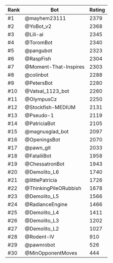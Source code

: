 Rank|Bot|Rating
---|---|---
#1|@mayhem23111|2379
#2|@YoBot_v2|2368
#3|@Lili-ai|2345
#4|@ToromBot|2340
#5|@pangubot|2323
#6|@RaspFish|2304
#7|@Moment-That-Inspires|2303
#8|@colinbot|2288
#9|@PetersBot|2280
#10|@Vatsal_1123_bot|2260
#11|@OlympusCz|2250
#12|@Stockfish-MEDIUM|2131
#13|@Pseudo-1|2119
#14|@PatriciaBot|2105
#15|@magnusglad_bot|2097
#16|@OpeningsBot|2070
#17|@pawn_git|2033
#18|@FataliiBot|1958
#19|@ChessatronBot|1943
#20|@Demolito_L6|1740
#21|@littlePatricia|1726
#22|@ThinkingPileORubbish|1678
#23|@Demolito_L5|1566
#24|@RadianceEngine|1466
#25|@Demolito_L4|1411
#26|@Demolito_L3|1202
#27|@Demolito_L2|1027
#28|@Rodent-IV|910
#29|@pawnrobot|526
#30|@MinOpponentMoves|444
